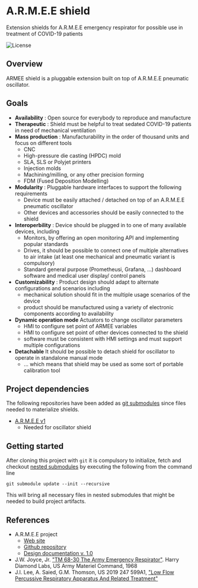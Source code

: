 # A.R.M.E.E shield

Extension shields for A.R.M.E.E emergency respirator for possible use in treatment of COVID-19 patients

![License](https://img.shields.io/github/license/covid19elec/armee-shield)

## Overview

ARMEE shield is a pluggable extension built on top of A.R.M.E.E pneumatic oscillator.

## Goals

- **Availability** : Open source for everybody to reproduce and manufacture
- **Therapeutic** : Shield must be helpful to treat sedated COVID-19 patients in need of mechanical ventilation
- **Mass production** : Manufacturability in the order of thousand units and focus on different tools
  * CNC
  * High-pressure die casting (HPDC) mold
  * SLA, SLS or Polyjet printers
  * Injection molds
  * Machining/milling, or any other precision forming
  * FDM (Fused Deposition Modelling)
- **Modularity** : Pluggable hardware interfaces to support the following requirements
  * Device must be easily attached / detached on top of an A.R.M.E.E pneumatic oscillator
  * Other devices and accessories should be easily connected to the shield
- **Interoperbility** : Device should be plugged in to one of many available devices, including
  * Monitors, by offering an open monitoring API and implementing popular standards
  * Drives, it should be possible to connect one of multiple alternatives to air intake (at least one mechanical and pneumatic variant is compulsory)
  * Standard general purpose (Prometheusi, Grafana, ...) dashboard software and medical user display/ control panels
- **Customizability** : Product design should adapt to alternate configurations and scenarios including
  * mechanical solution should fit in the multiple usage scenarios of the device
  * product should be manufactured using a variety of electronic components according to availability
- **Dynamic operation mode** Actuators to change oscillator parameters
  * HMI to configure set point of ARMEE variables
  * HMI to configure set point of other devices connected to the shield
  * software must be consistent with HMI settings and must support multiple configurations
- **Detachable** It should be possible to detach shield for oscillator to operate in standalone manual mode
  * ... which means that shield may be used as some sort of portable calibration tool

## Project dependencies

The following repositories have been added as [git submodules](https://git-scm.com/book/en/v2/Git-Tools-Submodules) since files needed to materialize shields.

- [A.R.M.E.E v1](https://github.com/MillionVentilators/ARMEE_Ventilator_1.0)
  * Needed for oscillator shield

## Getting started

After cloning this project with `git` it is compulsory to initialize, fetch and checkout [nested submodules](#project-dependdencies) by executing the following from the command line

```
git submodule update --init --recursive
```

This will bring all necessary files in nested submodules that might be needed to build project artifacts.

## References

- A.R.M.E.E project
  * [Web site](http://www.armeevent.com/)
  * [Github repository](https://github.com/MillionVentilators/ARMEE_Ventilator_1.0)
  * [Design documentation v. 1.0](https://docs.google.com/document/d/1ZnPGnA-GKtFLsJEDVVLLKqNAKSk3q6F47YqvtuoJVXw/)
- J.W. Joyce, Jr. ["TM 68-30 The Army Emergency Respirator"](https://github.com/cubanmakers/ARMEE_Ventilator_1.0/blob/master/research/1968_Army_Emergency_Respirator.pdf). Harry Diamond Labs, US Army Materiel Command, 1968
- J.I. Lee, A. Saied, G.M. Thomson, US 2019 247 599A1, ["Low Flow Percussive Respiratory Apparatus And Related Treatment"](https://patentswarm.com/patents/US20190247599A1)

